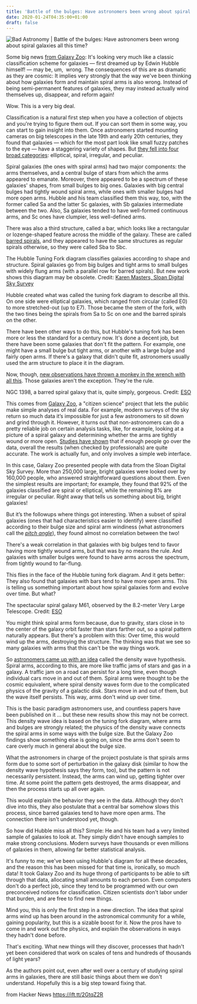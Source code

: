 ```yaml
---
title: 'Battle of the bulges: Have astronomers been wrong about spiral galaxies? (2019)'
date: 2020-01-24T04:35:00+01:00
draft: false
---
```


![](https://www.syfy.com/sites/syfy/files/styles/1200x680/public/hst_ngc2841.jpg "Bad Astronomy | Battle of the bulges: Have astronomers been wrong about spiral galaxies all this time?")  

Some big news [from Galaxy Zoo](https://ras.ac.uk/news-and-press/research-highlights/citizen-scientists-re-tune-hubbles-galaxy-classification): It's looking very much like a classic classification scheme for galaxies — first dreamed up by Edwin Hubble himself! — may be, um,  wrong. The consequences of this are as dramatic as they are cosmic: It implies very strongly that the way we've been thinking about how galaxies form and maintain spiral arms is also wrong. Instead of being semi-permanent features of galaxies, they may instead actually wind themselves up, disappear, and reform again!

Wow. This is a very big deal.

Classification is a natural first step when you have a collection of objects and you're trying to figure them out. If you can sort them in some way, you can start to gain insight into them. Once astronomers started mounting cameras on big telescopes in the late 19th and early 20th centuries, they found that galaxies — which for the most part look like small fuzzy patches to the eye — have a staggering variety of shapes. But [they fell into four broad categories](https://www.youtube.com/watch?v=I82ADyJC7wE): elliptical, spiral, irregular, and peculiar.

Spiral galaxies (the ones with spiral arms) had two major components: the arms themselves, and a central bulge of stars from which the arms appeared to emanate. Moreover, there appeared to be a spectrum of these galaxies' shapes, from small bulges to big ones. Galaxies with big central bulges had tightly wound spiral arms, while ones with smaller bulges had more open arms. Hubble and his team classified them this way, too, with the former called Sa and the latter Sc galaxies, with Sb galaxies intermediate between the two. Also, Sa galaxies tended to have well-formed continuous arms, and Sc ones have clumpier, less well-defined arms.

There was also a third structure, called a bar, which looks like a rectangular or lozenge-shaped feature across the middle of the galaxy. These are called [barred spirals](https://www.syfy.com/syfywire/ngc-1398-an-utterly-perfect-spiral-galaxy), and they appeared to have the same structures as regular spirals otherwise, so they were called Sba to Sbc.

The Hubble Tuning Fork diagram classifies galaxies according to shape and structure. Spiral galaxies go from big bulges and tight arms to small bulges with widely flung arms (with a parallel row for barred spirals). But new work shows this diagram may be obsolete. Credit: [Karen Masters, Sloan Digital Sky Survey](https://ras.ac.uk/sites/default/files/2019-06/TuningFork_HubbleChoices.jpeg)

Hubble created what was called the tuning fork diagram to describe all this. On one side were elliptical galaxies, which ranged from circular (called E0) to more stretched-out (up to E7). Those became the stem of the fork, with the two tines being the spirals from Sa to Sc on one and the barred spirals on the other.

There have been other ways to do this, but Hubble's tuning fork has been more or less the standard for a century now. It's done a decent job, but there have been some galaxies that don't fit the pattern. For example, one might have a small bulge but tight arms, or another with a large bulge and fairly open arms. If there's a galaxy that didn't quite fit, astronomers usually used the arm structure to place it in the diagram.

Now, though, [new observations have thrown a monkey in the wrench with all this](https://arxiv.org/pdf/1904.11436.pdf). Those galaxies aren't the exception. They're the rule.

NGC 1398, a barred spiral galaxy that is, quite simply, gorgeous. Credit: [ESO](https://www.eso.org/public/images/potw1801a/)

This comes from [Galaxy Zoo](https://www.zooniverse.org/projects/zookeeper/galaxy-zoo/), a "citizen science" project that lets the public make simple analyses of real data. For example, modern surveys of the sky return so much data it’s impossible for just a few astronomers to sit down and grind through it. However, it turns out that non-astronomers can do a pretty reliable job on certain analysis tasks, like, for example, looking at a picture of a spiral galaxy and determining whether the arms are tightly wound or more open. [Studies have shown](https://academic.oup.com/mnras/article/435/4/2835/1022913) that if enough people go over the data, overall the results (when checked by professionals) are quite accurate. The work is actually fun, and only involves a simple web interface.

In this case, Galaxy Zoo presented people with data from the Sloan Digital Sky Survey. More than 250,000 large, bright galaxies were looked over by 160,000 people, who answered straightforward questions about them. Even the simplest results are important; for example, they found that 92% of the galaxies classified are spiral or elliptical, while the remaining 8% are irregular or peculiar. Right away that tells us something about big, bright galaxies!

But it’s the followups where things got interesting. When a subset of spiral galaxies (ones that had characteristics easier to identify) were classified according to their bulge size and spiral arm windiness (what astronomers call the [_pitch angle_](https://www.syfy.com/syfywire/the-shape-of-the-milky-way-mapping-the-far-side-of-the-galaxy)), they found almost no correlation between the two!

There's a weak correlation in that galaxies with big bulges tend to favor having more tightly wound arms, but that was by no means the rule. And galaxies with smaller bulges were found to have arms across the spectrum, from tightly wound to far-flung.

This flies in the face of the Hubble tuning fork diagram. And it gets better: They also found that galaxies with bars tend to have more open arms. This is telling us something important about how spiral galaxies form and evolve over time. But what?

The spectacular spiral galaxy M61, observed by the 8.2-meter Very Large Telescope. Credit: [ESO](https://www.eso.org/public/images/potw1901a/)

You might think spiral arms form because, due to gravity, stars close in to the center of the galaxy orbit faster than stars farther out, so a spiral pattern naturally appears. But there's a problem with this: Over time, this would wind up the arms, destroying the structure. The thinking was that we see so many galaxies with arms that this can't be the way things work.

So [astronomers came up with an idea](https://www.youtube.com/watch?v=tj_QPnO8vpQ) called the density wave hypothesis. Spiral arms, according to this, are more like traffic jams of stars and gas in a galaxy. A traffic jam on a road can persist for a long time, even though individual cars move in and out of them. Spiral arms were thought to be the cosmic equivalent, where spiral density waves form due to the complicated physics of the gravity of a galactic disk. Stars move in and out of them, but the wave itself persists. This way, arms don't wind up over time.

This is the basic paradigm astronomers use, and countless papers have been published on it … but these new results show this may not be correct. This density wave idea is based on the tuning fork diagram, where arms and bulges are strongly related; the physics of the density wave connects the spiral arms in some ways with the bulge size. But the Galaxy Zoo findings show something else is going on, since the arms don't seem to care overly much in general about the bulge size.

What the astronomers in charge of the project postulate is that spirals arms form due to some sort of perturbation in the galaxy disk (similar to how the density wave hypothesis says they form, too), but the pattern is not necessarily persistent. Instead, the arms can wind up, getting tighter over time. At some point the pattern gets destroyed, the arms disappear, and then the process starts up all over again.

This would explain the behavior they see in the data. Although they don't dive into this, they also postulate that a central bar somehow slows this process, since barred galaxies tend to have more open arms. The connection there isn't understood yet, though.

So how did Hubble miss all this? Simple: He and his team had a very limited sample of galaxies to look at. They simply didn't have enough samples to make strong conclusions. Modern surveys have thousands or even millions of galaxies in them, allowing far better statistical analysis.

It's funny to me; we've been using Hubble's diagram for all these decades, and the reason this has been missed for that time is, ironically, so much data! It took Galaxy Zoo and its huge throng of participants to be able to sift through that data, allocating small amounts to each person. Even computers don't do a perfect job, since they tend to be programmed with our own preconceived notions for classification. Citizen scientists don't labor under that burden, and are free to find new things.

Mind you, this is only the first step in a new direction. The idea that spiral arms wind up has been around in the astronomical community for a while, gaining popularity, but this is a sizable boost for it. Now the pros have to come in and work out the physics, and explain the observations in ways they hadn't done before.

That's exciting. What new things will they discover, processes that hadn't yet been considered that work on scales of tens and hundreds of thousands of light years?

As the authors point out, even after well over a century of studying spiral arms in galaxies, there are still basic things about them we don't understand. Hopefully this is a big step toward fixing that.

  
  
from Hacker News https://ift.tt/2GtqZ2R